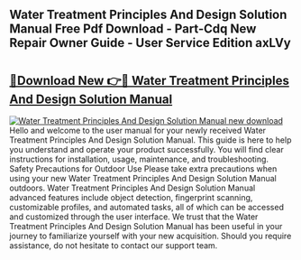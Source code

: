 ## Water Treatment Principles And Design Solution Manual Free Pdf Download - Part-Cdq New Repair Owner Guide - User Service Edition axLVy

# <h2><a href="http://bc5625.oget.top/?id=Water+Treatment+Principles+And+Design+Solution+Manual">🔗Download New 👉🔴 Water Treatment Principles And Design Solution Manual</a></h2>

[![Water Treatment Principles And Design Solution Manual new download](https://i.imgur.com/5g1atiW.png)](http://bc5625.oget.top/?id=Water+Treatment+Principles+And+Design+Solution+Manual)
Hello and welcome to the user manual for your newly received Water Treatment Principles And Design Solution Manual. This guide is here to help you understand and operate your product successfully. You will find clear instructions for installation, usage, maintenance, and troubleshooting. Safety Precautions for Outdoor Use Please take extra precautions when using your new Water Treatment Principles And Design Solution Manual outdoors. Water Treatment Principles And Design Solution Manual advanced features include object detection, fingerprint scanning, customizable profiles, and automated tasks, all of which can be accessed and customized through the user interface. We trust that the Water Treatment Principles And Design Solution Manual has been useful in your journey to familiarize yourself with your new acquisition. Should you require assistance, do not hesitate to contact our support team.
